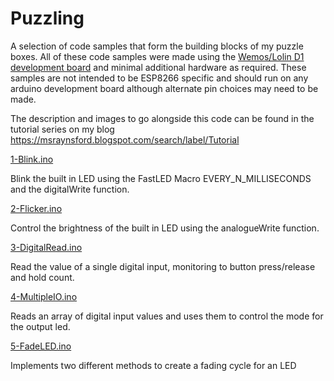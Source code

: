
# Puzzling
A selection of code samples that form the building blocks of my puzzle boxes.
All of these code samples were made using the [Wemos/Lolin D1 development board](https://www.wemos.cc/en/latest/d1/d1_mini.html) and minimal additional hardware as required. These samples are not intended to be ESP8266 specific and should run on any arduino development board although alternate pin choices may need to be made.

The description and images to go alongside this code can be found in the tutorial series on my blog https://msraynsford.blogspot.com/search/label/Tutorial

 [1-Blink.ino](https://github.com/msraynsford/Puzzling/blob/main/1-Blink.ino)
 
 Blink the built in LED using the FastLED Macro EVERY_N_MILLISECONDS and the digitalWrite function.
 
 [2-Flicker.ino](https://github.com/msraynsford/Puzzling/blob/main/2-Flicker.ino)
 
 Control the brightness of the built in LED using the analogueWrite function.
 
 [3-DigitalRead.ino](https://github.com/msraynsford/Puzzling/blob/main/3-DigitalRead.ino)
 
 Read the value of a single digital input, monitoring to button press/release and hold count.

 [4-MultipleIO.ino](https://github.com/msraynsford/Puzzling/blob/main/4-MultipleIO.ino)
 
 Reads an array of digital input values and uses them to control the mode for the output led.

 [5-FadeLED.ino](https://github.com/msraynsford/Puzzling/blob/main/5-FadeLED.ino)

 Implements two different methods to create a fading cycle for an LED
